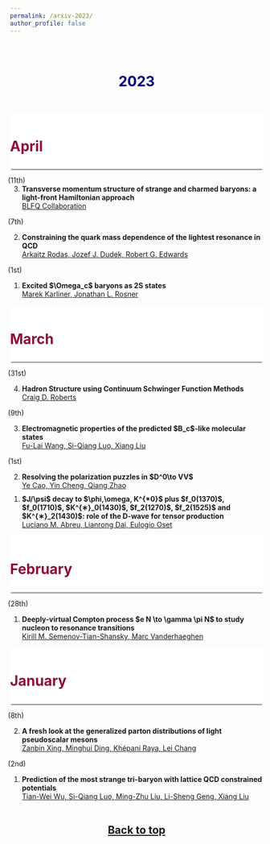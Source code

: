 ```yaml
---
permalink: /arxiv-2023/
author_profile: false
---
```


<a id="top"></a>

<p style="margin-bottom:2cm;"></p>


<h1 style="color:#000080; text-align:center"> 2023 </h1>

<p style="margin-bottom:1.2cm;"></p>


<div style="display: block;background-color:white;position: sticky;top: 0px; padding: 10px 0px 10px 0px;box-shadow: 0 4px 2px -2px gray;z-index: 5;"> <h1 style="color:#900C3F;"> April </h1> </div>

<ol reversed>
  <span style="margin-left: -2.0em">(11th)</span>
  
  <li style="margin-bottom: 10px;"><b>Transverse momentum structure of strange and charmed baryons: a light-front Hamiltonian approach</b><br> 
  <a href="https://arxiv.org/abs/2304.05058"> BLFQ Collaboration</a> </li>
  
  <span style="margin-left: -2.0em">(7th)</span>
  
  <li style="margin-bottom: 10px;"><b>Constraining the quark mass dependence of the lightest resonance in QCD</b><br> 
  <a href="https://arxiv.org/abs/2304.03762"> Arkaitz Rodas, Jozef J. Dudek, Robert G. Edwards</a> </li>
  
  <span style="margin-left: -2.0em">(1st)</span>
  
  <li style="margin-bottom: 10px;"><b>Excited $\Omega_c$ baryons as 2S states</b><br> 
  <a href="https://arxiv.org/abs/2304.00407">  Marek Karliner, Jonathan L. Rosner</a> </li>
    
</ol>


<div style="display: block;background-color:white;position: sticky;top: 0px; padding: 10px 0px 10px 0px;box-shadow: 0 4px 2px -2px gray;z-index: 5;"> <h1 style="color:#900C3F;"> March </h1> </div>

<ol reversed>

  <span style="margin-left: -2.0em">(31st)</span>
  
  <li style="margin-bottom: 10px;"><b>Hadron Structure using Continuum Schwinger Function Methods</b><br> 
  <a href="https://arxiv.org/abs/2304.00154">  Craig D. Roberts</a> </li>  

  <span style="margin-left: -2.0em">(9th)</span>
  
  <li style="margin-bottom: 10px;"><b>Electromagnetic properties of the predicted $B_c$-like molecular states</b><br> 
  <a href="https://arxiv.org/abs/2303.04542">  Fu-Lai Wang, Si-Qiang Luo, Xiang Liu</a> </li>  
  
  
  <span style="margin-left: -2.0em">(1st)</span>
  
  <li style="margin-bottom: 10px;"><b>Resolving the polarization puzzles in $D^0\to VV$</b><br> 
  <a href="https://arxiv.org/abs/2303.00535v2">  Ye Cao, Yin Cheng, Qiang Zhao</a> </li>

  <li style="margin-bottom: 10px;"><b>$J/\psi$ decay to $\phi,\omega, K^{*0}$ plus $f_0(1370)$, $f_0(1710)$, $K^{∗}_0(1430)$, $f_2(1270)$, $f_2(1525)$ and $K^{∗}_2(1430)$: role of the D-wave for tensor production</b><br> 
  <a href="https://arxiv.org/abs/2303.00382">  Luciano M. Abreu, Lianrong Dai, Eulogio Oset</a> </li>
  
</ol>


<div style="display: block;background-color:white;position: sticky;top: 0px; padding: 10px 0px 10px 0px;box-shadow: 0 4px 2px -2px gray;z-index: 5;"> <h1 style="color:#900C3F;"> February </h1> </div>


<ol reversed>

  <span style="margin-left: -2.0em">(28th)</span>
  
  <li style="margin-bottom: 10px;"><b>Deeply-virtual Compton process $e N \to \gamma \pi N$ to study nucleon to resonance transitions</b><br> 
  <a href="https://arxiv.org/abs/2303.00119">  Kirill M. Semenov-Tian-Shansky, Marc Vanderhaeghen</a> </li>
    
</ol>

<div style="display: block;background-color:white;position: sticky;top: 0px; padding: 10px 0px 10px 0px;box-shadow: 0 4px 2px -2px gray;z-index: 5;"> <h1 style="color:#900C3F;"> January </h1> </div>


<ol reversed>

  <span style="margin-left: -2.0em">(8th)</span>
  
  <li style="margin-bottom: 10px;"><b>A fresh look at the generalized parton distributions of light pseudoscalar mesons</b><br> 
  <a href="https://arxiv.org/abs/2301.02958"> Zanbin Xing, Minghui Ding, Khépani Raya, Lei Chang</a> </li>

  
  <span style="margin-left: -2.0em">(2nd)</span>
  
  <li style="margin-bottom: 10px;"><b>Prediction of the most strange tri-baryon with lattice QCD constrained potentials</b><br> 
  <a href="https://arxiv.org/abs/2301.00630">  Tian-Wei Wu, Si-Qiang Luo, Ming-Zhu Liu, Li-Sheng Geng, Xiang Liu</a> </li>
    
</ol>



<p style="margin-bottom:1.2cm;"></p>

<h2 style="text-align:center"><a href="#top" >Back to top</a></h2>
